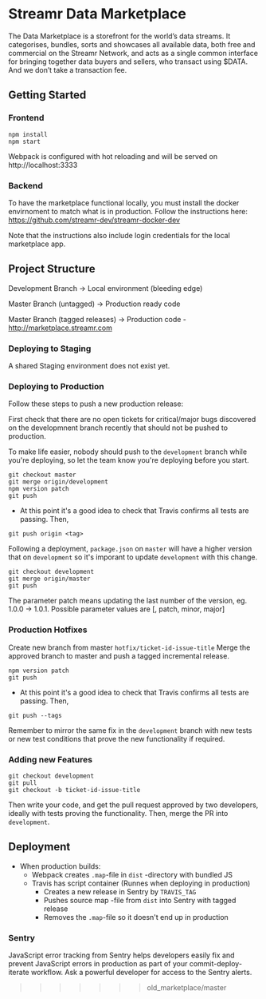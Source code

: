 # Streamr Data Marketplace
The Data Marketplace is a storefront for the world’s data streams. It categorises, bundles, sorts and showcases all available data, 
both free and commercial on the Streamr Network, and acts as a single common interface for bringing together data buyers and sellers, 
who transact using $DATA. And we don’t take a transaction fee.

## Getting Started

### Frontend
```
npm install
npm start
```

Webpack is configured with hot reloading and will be served on http://localhost:3333

### Backend
To have the marketplace functional locally, you must install the docker envirnoment to match what is in production. Follow the instructions here: https://github.com/streamr-dev/streamr-docker-dev

Note that the instructions also include login credentials for the local marketplace app. 
## Project Structure
Development Branch -> Local environment (bleeding edge)

Master Branch (untagged) -> Production ready code

Master Branch (tagged releases) -> Production code - http://marketplace.streamr.com

### Deploying to Staging
A shared Staging environment does not exist yet. 
### Deploying to Production 
Follow these steps to push a new production release:

First check that there are no open tickets for critical/major bugs discovered on the developmnent branch recently that should not be pushed to production. 

To make life easier, nobody should push to the `development` branch while you're deploying, so let the team know you're deploying before you start.

```
git checkout master
git merge origin/development
npm version patch
git push
```

* At this point it's a good idea to check that Travis confirms all tests are passing. Then,

```
git push origin <tag>
```

Following a deployment, `package.json` on `master` will have a higher version that on `development` so it's imporant to update `development` with this change.

```
git checkout development
git merge origin/master
git push
````

The parameter patch means updating the last number of the version, eg. 1.0.0 -> 1.0.1. Possible parameter values are [<VERSION>, patch, minor, major]

### Production Hotfixes
Create new branch from master `hotfix/ticket-id-issue-title` 
Merge the approved branch to master and push a tagged incremental release. 

```
npm version patch
git push
```

* At this point it's a good idea to check that Travis confirms all tests are passing. Then,

```
git push --tags
```

Remember to mirror the same fix in the `development` branch with new tests or new test conditions that prove the new functionality if required. 
### Adding new Features

```
git checkout development
git pull
git checkout -b ticket-id-issue-title
```

Then write your code, and get the pull request approved by two developers, ideally with tests proving the functionality. Then, merge the PR into `development`.


## Deployment
- When production builds:
  - Webpack creates `.map`-file in `dist` -directory with bundled JS
  - Travis has script container (Runnes when deploying in production)
    - Creates a new release in Sentry by `TRAVIS_TAG`
    - Pushes source map -file from `dist` into Sentry with tagged release
    - Removes the `.map`-file so it doesn't end up in production

### Sentry
JavaScript error tracking from Sentry helps developers easily fix and prevent JavaScript errors in production as part of your commit-deploy-iterate workflow. 
Ask a powerful developer for access to the Sentry alerts.
>>>>>>> old_marketplace/master
